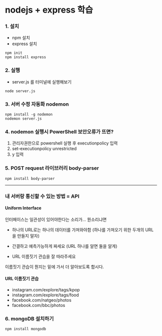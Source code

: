 # nodejs + express 학습

### 1. 설치

- npm 설치
- express 설치

```
npm init
npm install express
```

### 2. 실행

- server.js 를 터미널에 실행해보기

```
node server.js
```

### 3. 서버 수정 자동화 nodemon

```
npm install -g nodemon
nodemon server.js
```

### 4. nodemon 실행시 PowerShell 보안오류가 뜨면?

1. 관리자권한으로 powershell 실행 후 executionpolicy 입력
2. set-executionpolicy unrestricted
3. y 입력

### 5. POST request 라이브러리 body-parser

```
npm install body-parser
```

---

### 내 서버랑 통신할 수 있는 방법 = API

#### Uniform Interface

인터페이스는 일관성이 있어야한다는 소리가... 뭔소리냐면

- 하나의 URL로는 하나의 데이터를 가져와야함 (하나를 가져오기 위한 두개의 URL을 만들지 말자)

- 간결하고 예측가능하게 짜세요 (URL 하나를 알면 둘을 알게)

- URL 이름짓기 관습을 잘 따라주세요

이름짓기 관습이 뭔지는 밑에 가서 더 알아보도록 합시다.

#### URL 이름짓기 관습

- instagram.com/explore/tags/kpop
- instagram.com/explore/tags/food
- facebook.com/natgeo/photos
- facebook.com/bbc/photos

### 6. mongoDB 설치하기

```
npm install mongodb
```
